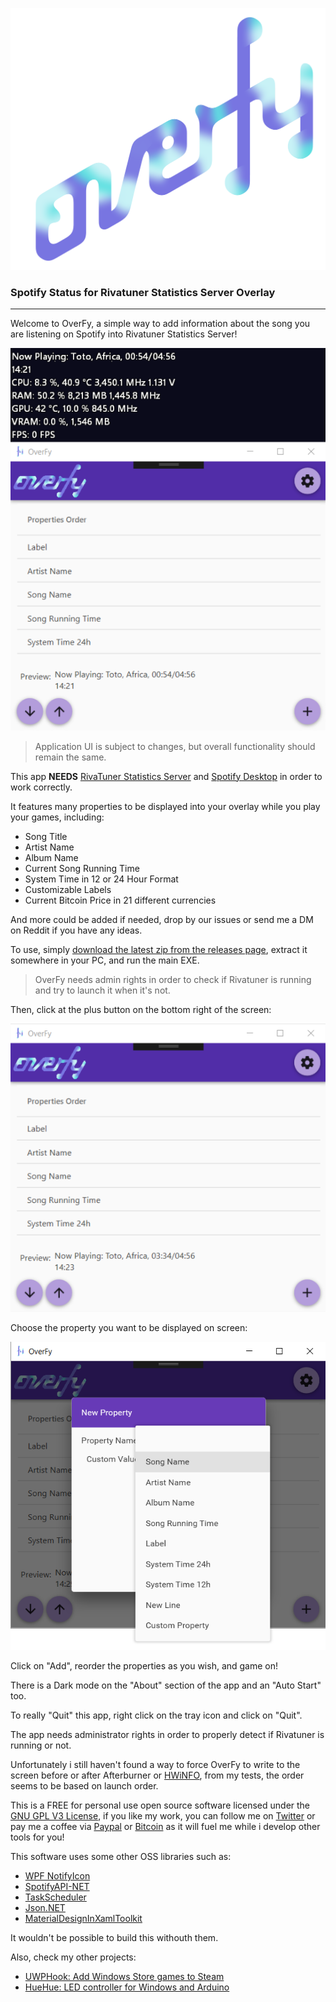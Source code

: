![Application Logo](OverFy/Resource/banner.png)
### Spotify Status for Rivatuner Statistics Server Overlay

***

Welcome to OverFy, a simple way to add information about the song you are listening on Spotify into Rivatuner Statistics Server!

![Application Main Window](Prints/MainWindowWithRiva.png)

> Application UI is subject to changes, but overall functionality should remain the same.

This app **NEEDS** [RivaTuner Statistics Server](https://rivatuner.com/) and [Spotify Desktop](https://www.spotify.com/br/download/windows/) in order to work correctly.

It features many properties to be displayed into your overlay while you play your games, including:
- Song Title
- Artist Name
- Album Name
- Current Song Running Time
- System Time in 12 or 24 Hour Format
- Customizable Labels
- Current Bitcoin Price in 21 different currencies

And more could be added if needed, drop by our issues or send me a DM on Reddit if you have any ideas.

To use, simply [download the latest zip from the releases page](https://github.com/BrianLima/OverFy/releases), extract it somewhere in your PC, and run the main EXE.

> OverFy needs admin rights in order to check if Rivatuner is running and try to launch it when it's not.

Then, click at the plus button on the bottom right of the screen:

![Main Window](Prints/MainWindow.png)

Choose the property you want to be displayed on screen:

![Property List](Prints/PropertyList.png)

Click on "Add", reorder the properties as you wish, and game on!

There is a Dark mode on the "About" section of the app and an "Auto Start" too.

To really "Quit" this app, right click on the tray icon and click on "Quit".

The app needs administrator rights in order to properly detect if Rivatuner is running or not.

Unfortunately i still haven't found a way to force OverFy to write to the screen before or after Afterburner or [HWiNFO](https://www.hwinfo.com/download.php), from my tests, the order seems to be based on launch order.

This is a FREE for personal use open source software licensed under the [GNU GPL V3 License](LICENSE), if you like my work, you can follow me on [Twitter](https://twitter.com/brianostorm) or pay me a coffee via [Paypal](https://www.paypal.com/cgi-bin/webscr?cmd=_s-xclick&hosted_button_id=9YPV3FHEFRAUQ) or [Bitcoin](https://blockchain.info/pt/address/174LnSVCdrX4CnVS84jom7by2hMBGvJobm) as it will fuel me while i develop other tools for you!

This software uses some other OSS libraries such as:
 - [WPF NotifyIcon](http://www.hardcodet.net/wpf-notifyicon)
 - [SpotifyAPI-NET](https://github.com/JohnnyCrazy/SpotifyAPI-NET/)
 - [TaskScheduler](https://github.com/dahall/taskscheduler)
 - [Json.NET](https://www.newtonsoft.com/json)
 - [MaterialDesignInXamlToolkit](https://github.com/ButchersBoy/MaterialDesignInXamlToolkit)

It wouldn't be possible to build this withouth them.

Also, check my other projects:

- [UWPHook: Add Windows Store games to Steam](https://brianlima.github.io/UWPHook/)
- [HueHue: LED controller for Windows and Arduino](https://github.com/BrianLima/HueHue)


